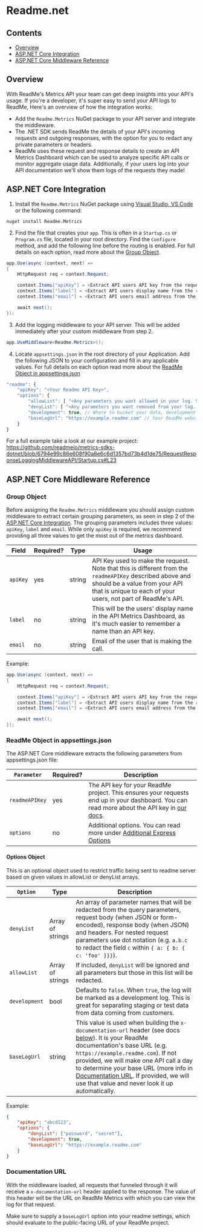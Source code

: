 # Readme.net

## Contents
- [Overview](#overview)
- [ASP.NET Core Integration](#aspnet-core-integration)
- [ASP.NET Core Middleware Reference](#aspnet-core-middleware-reference)

## Overview
With ReadMe's Metrics API your team can get deep insights into your API's usage. If you're a developer, it's super easy to send your API logs to ReadMe, Here's an overview of how the integration works:

- Add the `Readme.Metrics` NuGet package to your API server and integrate the middleware.
- The .NET SDK sends ReadMe the details of your API's incoming requests and outgoing responses, with the option for you to redact any private parameters or headers.
- ReadMe uses these request and response details to create an API Metrics Dashboard which can be used to analyze specific API calls or monitor aggregate usage data. Additionally, if your users log into your API documentation we'll show them logs of the requests they made!

## ASP.NET Core Integration

1. Install the `Readme.Metrics` NuGet package using [Visual Studio, VS Code](https://docs.microsoft.com/en-us/nuget/install-nuget-client-tools) or the following command:

```shell
nuget install Readme.Metrics
```

2. Find the file that creates your `app`. This is often in a `Startup.cs` or `Program.cs` file, located in your root directory. Find the `Configure` method, and add the following line before the routing is enabled. For full details on each option, read more about the [Group Object](#group-object).


```cs
app.Use(async (context, next) =>
{
    HttpRequest req = context.Request;

    context.Items["apiKey"] = <Extract API users API key from the request>
    context.Items["label"] = <Extract API users display name from the request>
    context.Items["email"] = <Extract API users email address from the request>

    await next();
});
```


3. Add the logging middleware to your API server. This will be added immediately after your custom middleware from step 2.

```cs
app.UseMiddleware<Readme.Metrics>();
```


4. Locate `appsettings.json` in the root directory of your Application. Add the following JSON to your configuration and fill in any applicable values. For full details on each option read more about the [ReadMe Object in appsettings.json](readme-object-in-appsettingsjson)

```javascript
"readme": {
    "apiKey": "<Your Readme API Key>",
    "options": {
        "allowList": [ "<Any parameters you want allowed in your log. See docs>" ],
        "denyList": [ "<Any parameters you want removed from your log. See docs>"],
        "development": true, // Where to bucket your data, development or production
        "baseLogUrl": "https://example.readme.com" // Your ReadMe website's base url
    }
}
```

For a full example take a look at our example project: https://github.com/readmeio/metrics-sdks-dotnet/blob/6794e99c86e608f90a8e6c6d1357bd73b4d1de75/RequestResponseLoggingMiddlewareAPI/Startup.cs#L23

## ASP.NET Core Middleware Reference
### Group Object
Before assigning the `Readme.Metrics` middleware you should assign custom middleware to extract certain grouping parameters, as seen in step 2 of the [ASP.NET Core Integration](aspnet-core-integration). The grouping parameters includes three values: `apiKey`, `label` and `email`. While only `apiKey` is required, we recommend providing all three values to get the most out of the metrics dashboard.

Field  | Required? | Type   | Usage
-------|-----------|--------|------------
`apiKey` | yes       | string | API Key used to make the request. Note that this is different from the `readmeAPIKey` described above and should be a value from your API that is unique to each of your users, not part of ReadMe's API.
`label`  | no        | string | This will be the users' display name in the API Metrics Dashboard, as it's much easier to remember a name than an API key.
`email`  | no        | string | Email of the user that is making the call.

Example:

```cs
app.Use(async (context, next) =>
{
    HttpRequest req = context.Request;

    context.Items["apiKey"] = <Extract API users API key from the request>
    context.Items["label"] = <Extract API users display name from the request>
    context.Items["email"] = <Extract API users email address from the request>

    await next();
});
```

### ReadMe Object in appsettings.json
The ASP.NET Core middleware extracts the following parameters from appsettings.json file:

`Parameter`    | Required? | Description
---------------|-----------|------------------
`readmeAPIKey` | yes       | The API key for your ReadMe project. This ensures your requests end up in your dashboard. You can read more about the API key in [our docs](https://docs.readme.com/reference/authentication).
`options`      | no        | Additional options. You can read more under [Additional Express Options](#additional-express-options)


#### Options Object
This is an optional object used to restrict traffic being sent to readme server based on given values in allowList or denyList arrays.

`Option`      | Type             | Description
------------|------------------|---------------
`denyList`         | Array of strings | An array of parameter names that will be redacted from the query parameters, request body (when JSON or form-encoded), response body (when JSON) and headers. For nested request parameters use dot notation (e.g. `a.b.c` to redact the field `c` within `{ a: { b: { c: 'foo' }}}`).
`allowList`        | Array of strings | If included, `denyList` will be ignored and all parameters but those in this list will be redacted.
`development`      | bool             | Defaults to `false`. When `true`, the log will be marked as a development log. This is great for separating staging or test data from data coming from customers.
`baseLogUrl`       | string           | This value is used when building the `x-documentation-url` header (see docs [below](#documentation-url)). It is your ReadMe documentation's base URL (e.g. `https://example.readme.com`). If not provided, we will make one API call a day to determine your base URL (more info in [Documentation URL](#documentation-url). If provided, we will use that value and never look it up automatically.

Example:
```json
{
    "apiKey": "abcd123",
    "options": {
        "denyList": ["password", "secret"],
        "development": true,
        "baseLogUrl": "https://example.readme.com"
    }
}
```

### Documentation URL
With the middleware loaded, all requests that funneled through it will receive a `x-documentation-url` header applied to the response. The value of this header will be the URL on ReadMe Metrics with which you can view the log for that request.

Make sure to supply a `baseLogUrl` option into your readme settings, which should evaluate to the public-facing URL of your ReadMe project.


